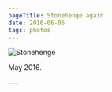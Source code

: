 ```yaml
---
pageTitle: Stonehenge again
date: 2016-06-05
tags: photos
---
```

<p><img src="/assets/images/stonehenge1.png" alt="Stonehenge"></p>
<p>May 2016.</p>
---

